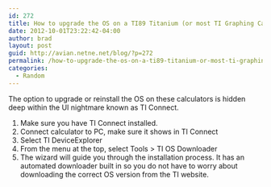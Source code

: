 ```yaml
---
id: 272
title: How to upgrade the OS on a TI89 Titanium (or most TI Graphing Calculators)
date: 2012-10-01T23:22:42-04:00
author: brad
layout: post
guid: http://avian.netne.net/blog/?p=272
permalink: /how-to-upgrade-the-os-on-a-ti89-titanium-or-most-ti-graphing-calculators/
categories:
  - Random
---
```

The option to upgrade or reinstall the OS on these calculators is hidden deep within the UI nightmare known as TI Connect.

  1. Make sure you have TI Connect installed.
  2. Connect calculator to PC, make sure it shows in TI Connect
  3. Select TI DeviceExplorer
  4. From the menu at the top, select Tools > TI OS Downloader
  5. The wizard will guide you through the installation process. It has an automated downloader built in so you do not have to worry about downloading the correct OS version from the TI website.